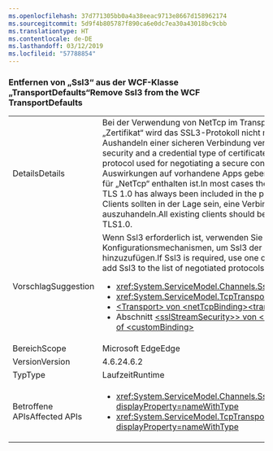 ```yaml
---
ms.openlocfilehash: 37d771305bb0a4a38eeac9713e8667d158962174
ms.sourcegitcommit: 5d9f4b805787f890ca6e0dc7ea30a43018bc9cbb
ms.translationtype: HT
ms.contentlocale: de-DE
ms.lasthandoff: 03/12/2019
ms.locfileid: "57788854"
---
```

### <a name="remove-ssl3-from-the-wcf-transportdefaults"></a><span data-ttu-id="0740a-101">Entfernen von „Ssl3“ aus der WCF-Klasse „TransportDefaults“</span><span class="sxs-lookup"><span data-stu-id="0740a-101">Remove Ssl3 from the WCF TransportDefaults</span></span>

|   |   |
|---|---|
|<span data-ttu-id="0740a-102">Details</span><span class="sxs-lookup"><span data-stu-id="0740a-102">Details</span></span>|<span data-ttu-id="0740a-103">Bei der Verwendung von NetTcp im Transportsicherheitsmodus und der Einstellung „Zertifikat“ wird das SSL3-Protokoll nicht mehr als eins der Standardprotokolle für das Aushandeln einer sicheren Verbindung verwendet.</span><span class="sxs-lookup"><span data-stu-id="0740a-103">When using NetTcp with transport security and a credential type of certificate, the SSL 3 protocol is no longer a default protocol used for negotiating a secure connection.</span></span> <span data-ttu-id="0740a-104">In den meisten Fällen sollte es keine Auswirkungen auf vorhandene Apps geben, da TLS 1.0 schon immer in der Protokollliste für „NetTcp“ enthalten ist.</span><span class="sxs-lookup"><span data-stu-id="0740a-104">In most cases there should be no impact to existing apps as TLS 1.0 has always been included in the protocol list for NetTcp.</span></span> <span data-ttu-id="0740a-105">Alle vorhandenen Clients sollten in der Lage sein, eine Verbindung mit mindestens TLS 1.0 auszuhandeln.</span><span class="sxs-lookup"><span data-stu-id="0740a-105">All existing clients should be able to negotiate a connection using at least TLS1.0.</span></span>|
|<span data-ttu-id="0740a-106">Vorschlag</span><span class="sxs-lookup"><span data-stu-id="0740a-106">Suggestion</span></span>|<span data-ttu-id="0740a-107">Wenn Ssl3 erforderlich ist, verwenden Sie eine der folgenden Konfigurationsmechanismen, um Ssl3 der Liste der ausgehandelten Protokolle hinzuzufügen.</span><span class="sxs-lookup"><span data-stu-id="0740a-107">If Ssl3 is required, use one of the following configuration mechanisms to add Ssl3 to the list of negotiated protocols.</span></span><ul><li><xref:System.ServiceModel.Channels.SslStreamSecurityBindingElement.SslProtocols></li><li><xref:System.ServiceModel.TcpTransportSecurity.SslProtocols></li><li>[<span data-ttu-id="0740a-108">\<Transport> von \<netTcpBinding></span><span class="sxs-lookup"><span data-stu-id="0740a-108">\<transport> of \<netTcpBinding></span></span>](~/docs/framework/configure-apps/file-schema/wcf/transport-of-nettcpbinding.md)</li><li><span data-ttu-id="0740a-109">Abschnitt [&lt;sslStreamSecurity>&gt; von &lt;customBinding&gt;](~/docs/framework/configure-apps/file-schema/wcf/sslstreamsecurity.md)</span><span class="sxs-lookup"><span data-stu-id="0740a-109">[&lt;sslStreamSecurity&gt; section of &lt;customBinding&gt;](~/docs/framework/configure-apps/file-schema/wcf/sslstreamsecurity.md)</span></span></li></ul>|
|<span data-ttu-id="0740a-110">Bereich</span><span class="sxs-lookup"><span data-stu-id="0740a-110">Scope</span></span>|<span data-ttu-id="0740a-111">Microsoft Edge</span><span class="sxs-lookup"><span data-stu-id="0740a-111">Edge</span></span>|
|<span data-ttu-id="0740a-112">Version</span><span class="sxs-lookup"><span data-stu-id="0740a-112">Version</span></span>|<span data-ttu-id="0740a-113">4.6.2</span><span class="sxs-lookup"><span data-stu-id="0740a-113">4.6.2</span></span>|
|<span data-ttu-id="0740a-114">Typ</span><span class="sxs-lookup"><span data-stu-id="0740a-114">Type</span></span>|<span data-ttu-id="0740a-115">Laufzeit</span><span class="sxs-lookup"><span data-stu-id="0740a-115">Runtime</span></span>|
|<span data-ttu-id="0740a-116">Betroffene APIs</span><span class="sxs-lookup"><span data-stu-id="0740a-116">Affected APIs</span></span>|<ul><li><xref:System.ServiceModel.Channels.SslStreamSecurityBindingElement.SslProtocols?displayProperty=nameWithType></li><li><xref:System.ServiceModel.TcpTransportSecurity.SslProtocols?displayProperty=nameWithType></li></ul>|

